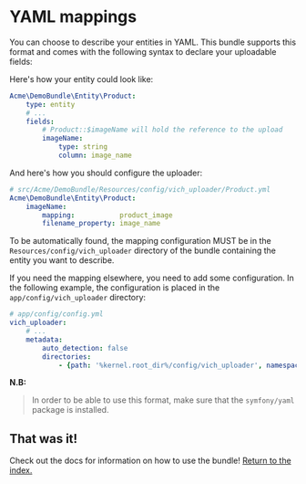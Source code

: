 YAML mappings
=============

You can choose to describe your entities in YAML. This bundle supports this
format and comes with the following syntax to declare your uploadable fields:

Here's how your entity could look like:

```yaml
Acme\DemoBundle\Entity\Product:
    type: entity
    # ...
    fields:
        # Product::$imageName will hold the reference to the upload
        imageName:
            type: string
            column: image_name
```

And here's how you should configure the uploader:

```yaml
# src/Acme/DemoBundle/Resources/config/vich_uploader/Product.yml
Acme\DemoBundle\Entity\Product:
    imageName:
        mapping:           product_image
        filename_property: image_name
```

To be automatically found, the mapping configuration MUST be in the `Resources/config/vich_uploader`
directory of the bundle containing the entity you want to describe.

If you need the mapping elsewhere, you need to add some configuration.
In the following example, the configuration is placed in the `app/config/vich_uploader` directory:

```yaml
# app/config/config.yml
vich_uploader:
    # ...
    metadata:
        auto_detection: false
        directories:
            - {path: '%kernel.root_dir%/config/vich_uploader', namespace_prefix: 'Acme'}
```

**N.B:**

> In order to be able to use this format, make sure that the `symfony/yaml`
> package is installed.


## That was it!

Check out the docs for information on how to use the bundle! [Return to the
index.](../index.md)
